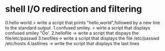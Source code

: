 # shell I/O redirection and filtering
0.hello world.> write a script that prints "hello,world",followed by a new line to the standard output.
1.confused smiley. > wirte a script that displays confused smiley "Ôo'.
2.hellofile -> write a script that dispays the file/etc/passwd
3.twofiles-> write a script that displays the file /etc/passwd /etc/hosts
4.lastlines -> write the script that displays the last lines
